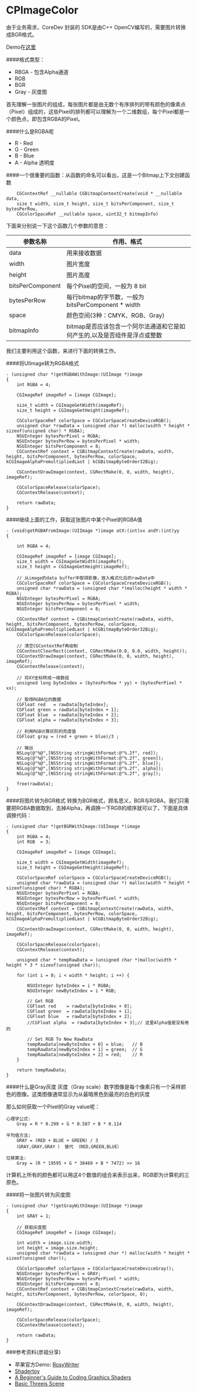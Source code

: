 # CPImageColor

由于业务需求，CoreDev 封装的 SDK是由C++ OpenCV编写的，需要图片转换成BGR格式。

Demo在[这里](https://github.com/ColorPenBoy/CPImageColor.git)

####格式类型：

* RBGA -  包含Alpha通道
* RGB
* BGR
* Gray - 灰度图

首先理解一张图片的组成，每张图片都是由无数个有序排列的带有颜色的像素点（Pixel）组成的，这些Pixel的排列都可以理解为一个二维数组，每个Pixel都是一个颜色点，即包含RGBA的Pixel。

####什么是RGBA呢
* R - Red
* G - Green
* B - Blue
* A - Alpha 透明度

####一个很重要的函数：从函数的命名可以看出，这是一个Bitmap上下文创建函数

```
	CGContextRef __nullable CGBitmapContextCreate(void * __nullable data,
    size_t width, size_t height, size_t bitsPerComponent, size_t bytesPerRow,
    CGColorSpaceRef __nullable space, uint32_t bitmapInfo)
```
下面来分别说一下这个函数几个参数的意思：

| 参数名称 | 作用、格式 |
|-----|------|
| data| 用来接收数据   |
| width|  图片宽度  |
| height|   图片高度 |
| bitsPerComponent| 每个Pixel的空间，一般为 8 bit   |
| bytesPerRow| 每行bitmap的字节数，一般为 bitsPerComponent * width  |
| space| 颜色空间(3种：CMYK、RGB、Gray)  |
|bitmapInfo|bitmap是否应该包含一个阿尔法通道和它是如何产生的,以及是否组件是浮点或整数|

我们主要利用这个函数，来进行下面的转换工作。

####将UIImage转为RGBA格式
```
- (unsigned char *)getRGBAWithImage:(UIImage *)image
{
    int RGBA = 4;
    
    CGImageRef imageRef = [image CGImage];
    
    size_t width = CGImageGetWidth(imageRef);
    size_t height = CGImageGetHeight(imageRef);
    
    CGColorSpaceRef colorSpace = CGColorSpaceCreateDeviceRGB();
    unsigned char *rawData = (unsigned char *) malloc(width * height * sizeof(unsigned char) * RGBA);
    NSUInteger bytesPerPixel = RGBA;
    NSUInteger bytesPerRow = bytesPerPixel * width;
    NSUInteger bitsPerComponent = 8;
    CGContextRef context = CGBitmapContextCreate(rawData, width, height, bitsPerComponent, bytesPerRow, colorSpace, kCGImageAlphaPremultipliedLast | kCGBitmapByteOrder32Big);
    
    CGContextDrawImage(context, CGRectMake(0, 0, width, height), imageRef);
    
    CGColorSpaceRelease(colorSpace);
    CGContextRelease(context);
    
    return rawData;
}
```

####继续上面的工作，获取这张图片中某个Pixel的RGBA值

```
- (void)getRGBAFromImage:(UIImage *)image atX:(int)xx andY:(int)yy 
{
    
    int RGBA = 4;
    
    CGImageRef imageRef = [image CGImage];
    size_t width = CGImageGetWidth(imageRef);
    size_t height = CGImageGetHeight(imageRef);
    
    // 从image的data buffer中取得影像，放入格式化后的rawData中
    CGColorSpaceRef colorSpace = CGColorSpaceCreateDeviceRGB();
    unsigned char *rawData = (unsigned char *)malloc(height * width * RGBA);
    NSUInteger bytesPerPixel = RGBA;
    NSUInteger bytesPerRow = bytesPerPixel * width;
    NSUInteger bitsPerComponent = 8;
    
    CGContextRef context = CGBitmapContextCreate(rawData, width, height, bitsPerComponent, bytesPerRow, colorSpace, kCGImageAlphaPremultipliedLast | kCGBitmapByteOrder32Big);
    CGColorSpaceRelease(colorSpace);
    
    // 清空CGContextRef再绘制
    CGContextClearRect(context, CGRectMake(0.0, 0.0, width, height));
    CGContextDrawImage(context, CGRectMake(0, 0, width, height), imageRef);
    CGContextRelease(context);
    
    // 将XY坐标转成一维数组
    unsigned long byteIndex = (bytesPerRow * yy) + (bytesPerPixel * xx);
    
    // 取得RGBA位的数据
    CGFloat red   = rawData[byteIndex];
    CGFloat green = rawData[byteIndex + 1];
    CGFloat blue  = rawData[byteIndex + 2];
    CGFloat alpha = rawData[byteIndex + 3];
    
    // 利用RGB计算灰阶的亮度值
    CGFloat gray = (red + green + blue)/3 ;
    
    // 输出
    NSLog(@"%@",[NSString stringWithFormat:@"%.2f", red]);
    NSLog(@"%@",[NSString stringWithFormat:@"%.2f", green]);
    NSLog(@"%@",[NSString stringWithFormat:@"%.2f", blue]);
    NSLog(@"%@",[NSString stringWithFormat:@"%.2f", alpha]);
    NSLog(@"%@",[NSString stringWithFormat:@"%.2f", gray]);
    
    free(rawData);
}

```
####将图片转为BGR格式
转换为BGR格式，顾名思义，BGR与RGBA，我们只需要把RGBA数据取到，去掉Alpha，再调换一下RGB的顺序就可以了，下面是具体调换代码：

```
- (unsigned char *)getBGRWithImage:(UIImage *)image
{
    int RGBA = 4;
    int RGB  = 3;
    
    CGImageRef imageRef = [image CGImage];
    
    size_t width = CGImageGetWidth(imageRef);
    size_t height = CGImageGetHeight(imageRef);
    
    CGColorSpaceRef colorSpace = CGColorSpaceCreateDeviceRGB();
    unsigned char *rawData = (unsigned char *) malloc(width * height * sizeof(unsigned char) * RGBA);
    NSUInteger bytesPerPixel = RGBA;
    NSUInteger bytesPerRow = bytesPerPixel * width;
    NSUInteger bitsPerComponent = 8;
    CGContextRef context = CGBitmapContextCreate(rawData, width, height, bitsPerComponent, bytesPerRow, colorSpace, kCGImageAlphaPremultipliedLast | kCGBitmapByteOrder32Big);
    
    CGContextDrawImage(context, CGRectMake(0, 0, width, height), imageRef);
    
    CGColorSpaceRelease(colorSpace);
    CGContextRelease(context);
    
    unsigned char * tempRawData = (unsigned char *)malloc(width * height * 3 * sizeof(unsigned char));
    
    for (int i = 0; i < width * height; i ++) {
        
        NSUInteger byteIndex = i * RGBA;
        NSUInteger newByteIndex = i * RGB;
        
        // Get RGB
        CGFloat red    = rawData[byteIndex + 0];
        CGFloat green  = rawData[byteIndex + 1];
        CGFloat blue   = rawData[byteIndex + 2];
        //CGFloat alpha  = rawData[byteIndex + 3];// 这里Alpha值是没有用的
        
        // Set RGB To New RawData
        tempRawData[newByteIndex + 0] = blue;   // B
        tempRawData[newByteIndex + 1] = green;  // G
        tempRawData[newByteIndex + 2] = red;    // R
    }
    
    return tempRawData;
}

```
####什么是Gray灰度
灰度（Gray scale）数字图像是每个像素只有一个采样颜色的图像。这类图像通常显示为从最暗黑色到最亮的白色的灰度

那么如何获取一个Pixel的Gray value呢：

```
心理学公式:
	Gray = R * 0.299 + G * 0.587 + B * 0.114

平均值方法:
    GRAY = (RED + BLUE + GREEN) / 3
   （GRAY,GRAY,GRAY ） 替代 （RED,GREEN,BLUE）
   
位移算法:
	Gray = (R * 19595 + G * 38469 + B * 7472) >> 16
```

计算机上所有的颜色都可以用这4个数值的组合来表示出来，RGB即为计算机的三原色。

####将一张图片转为灰度图

```
- (unsigned char *)getGrayWithImage:(UIImage *)image
{
    int GRAY = 1;
    
    // 获取灰度图
    CGImageRef imageRef = [image CGImage];
    
    int width = image.size.width;
    int height = image.size.height;
    unsigned char *rawData = (unsigned char *) malloc(width * height * sizeof(unsigned char));
    
    CGColorSpaceRef colorSpace = CGColorSpaceCreateDeviceGray();
    NSUInteger bytesPerPixel = GRAY;
    NSUInteger bytesPerRow = bytesPerPixel * width;
    NSUInteger bitsPerComponent = 8;
    CGContextRef context = CGBitmapContextCreate(rawData, width, height, bitsPerComponent, bytesPerRow, colorSpace, 0);
    
    CGContextDrawImage(context, CGRectMake(0, 0, width, height), imageRef);
    
    CGColorSpaceRelease(colorSpace);
    CGContextRelease(context);
    
    return rawData;
}
```

###参考资料(彦祖分享)
* 苹果官方Demo: [RosyWriter](https://developer.apple.com/library/ios/samplecode/RosyWriter/Introduction/Intro.html)
* [Shadertoy](https://www.shadertoy.com/)
* [A Beginner's Guide to Coding Graphics Shaders](http://gamedevelopment.tutsplus.com/tutorials/a-beginners-guide-to-coding-graphics-shaders--cms-23313)
* [Basic Threejs Scene](http://codepen.io)